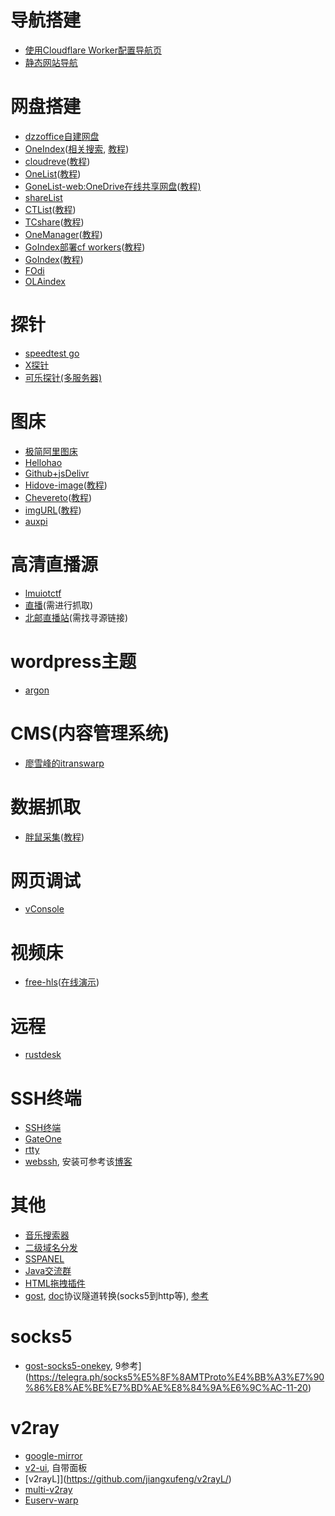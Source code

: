 # 导航搭建
* [使用Cloudflare Worker配置导航页](https://github.com/sleepwood/CF-Worker-Dir/)
* [静态网站导航](https://github.com/WebStackPage/WebStackPage.github.io)

# 网盘搭建
* [dzzoffice自建网盘](https://github.com/zyx0814/dzzoffice)
* [OneIndex](https://github.com/Layne666/oneindex)([相关搜索](https://github.com/search?q=%E4%B8%96%E7%BA%AA%E4%BA%92%E8%81%94), [教程](https://blog.zaihua.me/archives/682/))
* [cloudreve](https://github.com/cloudreve)([教程](使用Cloudreve搭建网盘.md))
* [OneList](https://github.com/MoeClub/OneList/tree/master/Rewrite)([教程](https://www.moerats.com/archives/1016/))
* [GoneList-web:OneDrive在线共享网盘](https://github.com/Sillywa/gonelist-web)([教程)](https://cugxuan.github.io/2020/04/13/Go/gonelist-serve-public-filesystem/)
* [shareList](https://github.com/reruin/sharelist)
* [CTList](https://github.com/MoeClub/CTList)([教程](https://www.moerats.com/archives/1028/))
* [TCshare](https://github.com/ds19991999/TCShare)([教程](https://xylog.cn/2020/04/19/tcshare.html))
* [OneManager](https://github.com/qkqpttgf/OneManager-php)([教程](https://www.365tol.top/post/583.html))
* [GoIndex部署cf workers](https://luotianyi.vc/2334.html)([教程](https://luotianyi.vc/2334.html))
* [GoIndex](https://github.com/donwa/goindex)([教程](https://51.ruyo.net/14013.html))
* [FOdi](https://github.com/vcheckzen/FODI)
* [OLAindex](https://github.com/WangNingkai/OLAINDEX)

# 探针
* [speedtest go](https://github.com/BigMangos/speedtest-go-script)
* [X探针](https://github.com/kmvan/x-prober)
* [可乐探针(多服务器)](https://github.com/CokeMine/ServerStatus-Hotaru)

# 图床
* [极简阿里图床](https://github.com/iAJue/Alibaba_pic)
* [Hellohao](https://github.com/Hello-hao/Tbed)
* [Github+jsDelivr](https://github.com/peng4740/autoPicCdn)
* [Hidove-image](https://github.com/Hidove/image)([教程](https://maofun.com/340.html))
* [Chevereto](https://github.com/Chevereto/Chevereto-Free)([教程](https://jszbug.com/11054))
* [imgURL](https://github.com/helloxz/imgurl)([教程](https://maofun.com/771.html))
* [auxpi](https://github.com/aimerforreimu/auxpi)

# 高清直播源
* [lmuiotctf](https://github.com/lmuiotctf/lmuiotctf.github.io)
* [直播](http://m.cctv1zhibo.com/)(需进行抓取)
* [北邮直播站](http://ivi.bupt.edu.cn/)(需找寻源链接)

# wordpress主题
* [argon](https://github.com/solstice23/argon-theme)

# CMS(内容管理系统)
* [廖雪峰的itranswarp](https://github.com/michaelliao/itranswarp)

# 数据抓取
* [胖鼠采集](https://github.com/fbtopcn/fatratcollect)([教程](https://wzfou.com/wp-pangshu-caiji/?amp))

# 网页调试
* [vConsole](https://github.com/Tencent/vConsole)

# 视频床
* [free-hls](https://github.com/sxyazi/free-hls)([在线演示](https://sxyz.gitee.io/free-hls/usage.html))

# 远程
* [rustdesk](https://github.com/rustdesk/rustdesk)

# SSH终端
* [SSH终端](https://github.com/it234/gowebssh)
* [GateOne](https://github.com/liftoff/GateOne)
* [rtty](https://github.com/zhaojh329/rtty)
* [webssh](https://github.com/huashengdun/webssh), 安装可参考该[博客](https://blog.csdn.net/wwb1234560/article/details/107517894)

# 其他
* [音乐搜索器](https://github.com/maicong/music)
* [二级域名分发](https://github.com/klsf/kldns)
* [SSPANEL](https://github.com/Anankke/SSPanel-Uim)
* [Java交流群](https://github.com/judasn/IntelliJ-IDEA-Java-Conversation)
* [HTML拖拽插件](https://github.com/bevacqua/dragula)
* [gost](https://github.com/ginuerzh/gost/), [doc](https://docs.ginuerzh.xyz/gost/)协议隧道转换(socks5到http等), [参考](https://sunpma.com/862.html)

# socks5
* [gost-socks5-onekey](https://github.com/shell-script/gost-socks5-onekey), 9参考](https://telegra.ph/socks5%E5%8F%8AMTProto%E4%BB%A3%E7%90%86%E8%AE%BE%E7%BD%AE%E8%84%9A%E6%9C%AC-11-20)

# v2ray
* [google-mirror](https://github.com/hmsjy2017/Google-Mirrors)
* [v2-ui](https://github.com/sprov065/v2-ui), 自带面板
* [v2rayL]](https://github.com/jiangxufeng/v2rayL/)
* [multi-v2ray](https://github.com/Jrohy/multi-v2ray)
* [Euserv-warp](https://github.com/YG-tsj/Euserv-warp)